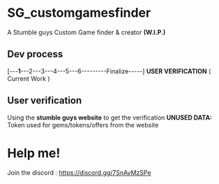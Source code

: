 # SG_customgamesfinder
A Stumble guys Custom Game finder &amp; creator **(W.I.P.)**
## Dev process
[---**1**---2---3---4---5---6---------Finalize-----]
**USER VERIFICATION** ( Current Work )

## User verification
  Using the **stumble guys website** to get the verification
    **UNUSED DATA:**
    Token used for gems/tokens/offers from the website
  
# Help me!
  Join the discord : https://discord.gg/7SnAyMzSPe
